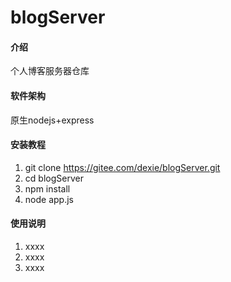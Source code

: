 # blogServer

#### 介绍
个人博客服务器仓库

#### 软件架构
原生nodejs+express


#### 安装教程

1.  git clone https://gitee.com/dexie/blogServer.git 
2.  cd blogServer
3.  npm install
4.  node app.js

#### 使用说明

1.  xxxx
2.  xxxx
3.  xxxx


